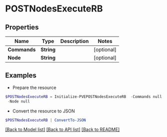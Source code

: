 # POSTNodesExecuteRB
## Properties

Name | Type | Description | Notes
------------ | ------------- | ------------- | -------------
**Commands** | **String** |  | [optional] 
**Node** | **String** |  | [optional] 

## Examples

- Prepare the resource
```powershell
$POSTNodesExecuteRB = Initialize-PVEPOSTNodesExecuteRB  -Commands null `
 -Node null
```

- Convert the resource to JSON
```powershell
$POSTNodesExecuteRB | ConvertTo-JSON
```

[[Back to Model list]](../README.md#documentation-for-models) [[Back to API list]](../README.md#documentation-for-api-endpoints) [[Back to README]](../README.md)

